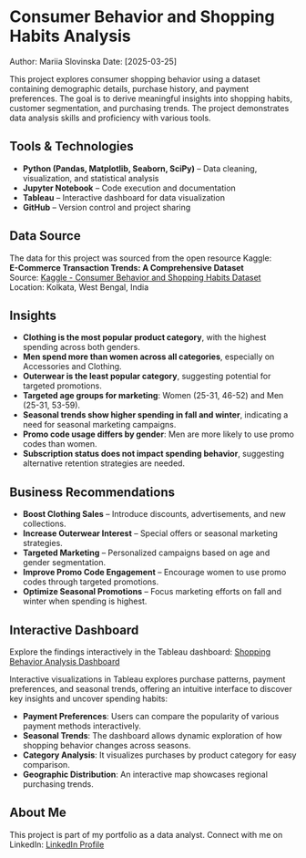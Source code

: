 # Consumer Behavior and Shopping Habits Analysis
Author: Mariia Slovinska
Date: [2025-03-25]

This project explores consumer shopping behavior using a dataset containing demographic details, purchase history, and payment preferences. The goal is to derive meaningful insights into shopping habits, customer segmentation, and purchasing trends. The project demonstrates data analysis skills and proficiency with various tools.

## Tools & Technologies
- **Python (Pandas, Matplotlib, Seaborn, SciPy)** – Data cleaning, visualization, and statistical analysis
- **Jupyter Notebook** – Code execution and documentation
- **Tableau** – Interactive dashboard for data visualization
- **GitHub** – Version control and project sharing
## Data Source

The data for this project was sourced from the open resource Kaggle:  
**E-Commerce Transaction Trends: A Comprehensive Dataset**  
Source: [Kaggle - Consumer Behavior and Shopping Habits Dataset](https://www.kaggle.com/datasets/zeesolver/consumer-behavior-and-shopping-habits-dataset/data)  
Location: Kolkata, West Bengal, India

## Insights
- **Clothing is the most popular product category**, with the highest spending across both genders.
- **Men spend more than women across all categories**, especially on Accessories and Clothing.
- **Outerwear is the least popular category**, suggesting potential for targeted promotions.
- **Targeted age groups for marketing**: Women (25-31, 46-52) and Men (25-31, 53-59).
- **Seasonal trends show higher spending in fall and winter**, indicating a need for seasonal marketing campaigns.
- **Promo code usage differs by gender**: Men are more likely to use promo codes than women.
- **Subscription status does not impact spending behavior**, suggesting alternative retention strategies are needed.

## Business Recommendations
- **Boost Clothing Sales** – Introduce discounts, advertisements, and new collections.
- **Increase Outerwear Interest** – Special offers or seasonal marketing strategies.
- **Targeted Marketing** – Personalized campaigns based on age and gender segmentation.
- **Improve Promo Code Engagement** – Encourage women to use promo codes through targeted promotions.
- **Optimize Seasonal Promotions** – Focus marketing efforts on fall and winter when spending is highest.

## Interactive Dashboard
Explore the findings interactively in the Tableau dashboard:
[Shopping Behavior Analysis Dashboard](https://public.tableau.com/views/ShoppingAnalysis-PortfolioProject/Dashboard?:language=en-US&:sid=&:redirect=auth&:display_count=n&:origin=viz_share_link)

Interactive visualizations in Tableau explores purchase patterns, payment preferences, and seasonal trends, offering an intuitive interface to discover key insights and uncover spending habits:

- **Payment Preferences**: Users can compare the popularity of various payment methods interactively.
- **Seasonal Trends**: The dashboard allows dynamic exploration of how shopping behavior changes across seasons.
- **Category Analysis**: It visualizes purchases by product category for easy comparison.
- **Geographic Distribution**: An interactive map showcases regional purchasing trends.

## About Me
This project is part of my portfolio as a data analyst. Connect with me on LinkedIn:
[LinkedIn Profile](https://www.linkedin.com/in/mariia-slovinska-9a7a51a2/)



